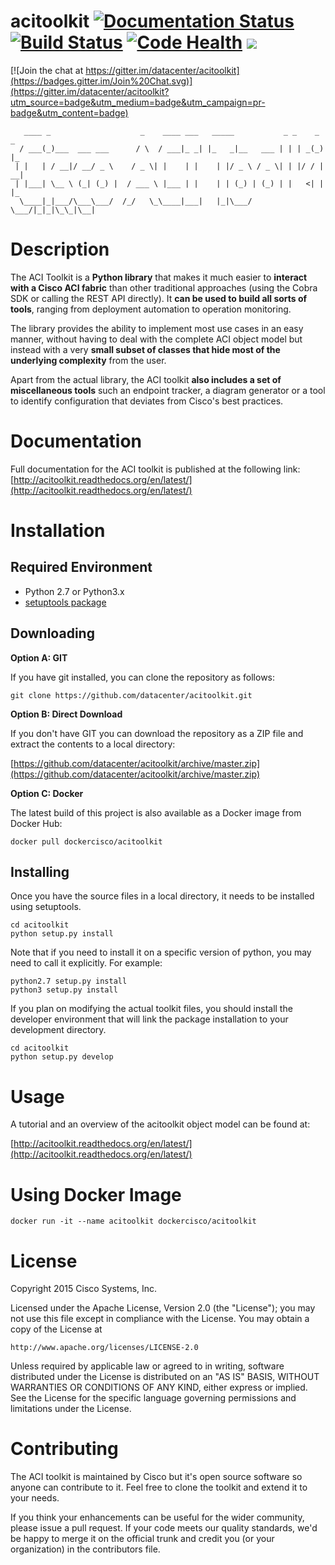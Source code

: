 # acitoolkit [![Documentation Status](https://readthedocs.org/projects/acitoolkit/badge/?version=latest)](https://readthedocs.org/projects/acitoolkit/?badge=latest) [![Build Status](https://api.shippable.com/projects/54ea96315ab6cc13528d52ad/badge?branchName=master)](https://app.shippable.com/projects/54ea96315ab6cc13528d52ad/builds/latest) [![Code Health](https://landscape.io/github/datacenter/acitoolkit/master/landscape.svg?style=flat)](https://landscape.io/github/datacenter/acitoolkit/master) [![](https://img.shields.io/badge/License-Apache2-blue.svg)](https://img.shields.io/badge/License-Apache2-blue.svg)
[![Join the chat at https://gitter.im/datacenter/acitoolkit](https://badges.gitter.im/Join%20Chat.svg)](https://gitter.im/datacenter/acitoolkit?utm_source=badge&utm_medium=badge&utm_campaign=pr-badge&utm_content=badge)

       ____ _                    _    ____ ___   _____           _ _    _ _
      / ___(_)___  ___ ___      / \  / ___|_ _| |_   _|__   ___ | | | _(_) |_
     | |   | / __|/ __/ _ \    / _ \| |    | |    | |/ _ \ / _ \| | |/ / | __|
     | |___| \__ \ (_| (_) |  / ___ \ |___ | |    | | (_) | (_) | |   <| | |_
      \____|_|___/\___\___/  /_/   \_\____|___|   |_|\___/ \___/|_|_|\_\_|\__|


# Description

The ACI Toolkit is a **Python library** that makes it much easier to
**interact with a Cisco ACI fabric** than other traditional approaches
(using the Cobra SDK or calling the REST API directly). It
**can be used to build all sorts of tools**,
ranging from deployment automation to operation monitoring.

The library provides the ability to implement most use cases in an easy manner,
without having to deal with the complete ACI object model but instead with a
very **small subset of classes that hide most of the underlying complexity**
from the user.

Apart from the actual library, the ACI toolkit
**also includes a set of miscellaneous tools** such an endpoint tracker,
a diagram generator or a tool to identify configuration that deviates from
Cisco's best practices.


# Documentation

Full documentation for the ACI toolkit is published at the following link:
[http://acitoolkit.readthedocs.org/en/latest/](http://acitoolkit.readthedocs.org/en/latest/)


# Installation

## Required Environment

* Python 2.7 or Python3.x
* [setuptools package](https://pypi.python.org/pypi/setuptools)

## Downloading

**Option A: GIT**

If you have git installed, you can clone the repository as follows:

    git clone https://github.com/datacenter/acitoolkit.git

**Option B: Direct Download**

If you don't have GIT you can download the repository as a ZIP file and extract
the contents to a local directory:

[https://github.com/datacenter/acitoolkit/archive/master.zip](https://github.com/datacenter/acitoolkit/archive/master.zip)

**Option C: Docker**

The latest build of this project is also available as a Docker image from
Docker Hub:

    docker pull dockercisco/acitoolkit 

## Installing

Once you have the source files in a local directory, it needs to be installed
using setuptools.

    cd acitoolkit
    python setup.py install

Note that if you need to install it on a specific version of python, you may
need to call it explicitly. For example:

    python2.7 setup.py install
    python3 setup.py install

If you plan on modifying the actual toolkit files, you should install the
developer environment that will link the package installation to your
development directory.

    cd acitoolkit
    python setup.py develop


# Usage

A tutorial and an overview of the acitoolkit object model can be found at:

[http://acitoolkit.readthedocs.org/en/latest/](http://acitoolkit.readthedocs.org/en/latest/)



# Using Docker Image

```
docker run -it --name acitoolkit dockercisco/acitoolkit
```

# License

Copyright 2015 Cisco Systems, Inc.

Licensed under the Apache License, Version 2.0 (the "License");
you may not use this file except in compliance with the License.
You may obtain a copy of the License at

    http://www.apache.org/licenses/LICENSE-2.0

Unless required by applicable law or agreed to in writing, software
distributed under the License is distributed on an "AS IS" BASIS,
WITHOUT WARRANTIES OR CONDITIONS OF ANY KIND, either express or implied.
See the License for the specific language governing permissions and
limitations under the License.

# Contributing

The ACI toolkit is maintained by Cisco but it's open source software so anyone
can contribute to it. Feel free to clone the toolkit and extend it to your
needs.

If you think your enhancements can be useful for the wider community, please
issue a pull request. If your code meets our quality standards, we'd be happy
to merge it on the official trunk and credit you (or your organization) in
the contributors file.
